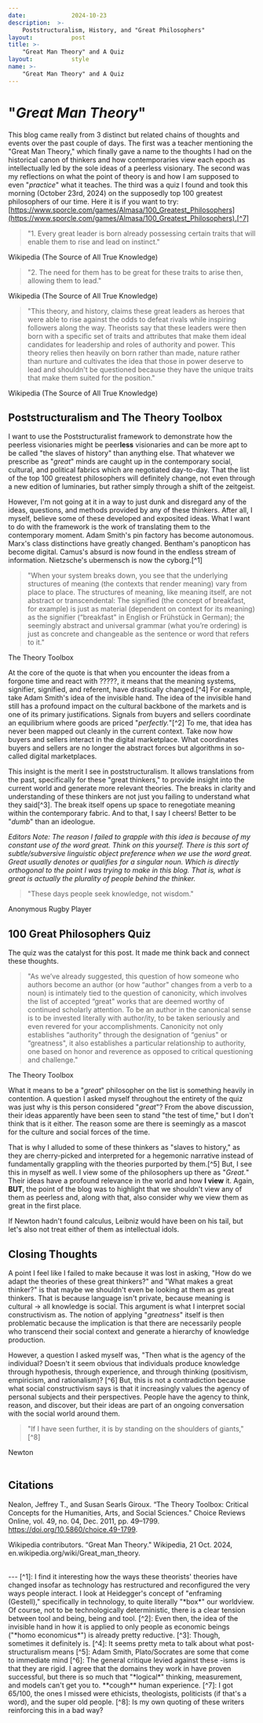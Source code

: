 ```yaml
---
date:             2024-10-23
description:  >-
    Poststructuralism, History, and "Great Philosophers"
layout:           post
title: >-
    "Great Man Theory" and A Quiz
layout:           style
name: >-
    "Great Man Theory" and A Quiz
---
```


# "*Great Man Theory*" 

This blog came really from 3 distinct but related chains of thoughts and events over the past couple of days. The first was a teacher mentioning the "Great Man Theory," which finally gave a name to the thoughts I had on the historical canon of thinkers and how contemporaries view each epoch as intellectually led by the sole ideas of a peerless visionary. The second was my reflections on what the point of theory is and how I am supposed to even "*practice*" what it teaches. The third was a quiz I found and took this morning (October 23rd, 2024) on the supposedly top 100 greatest philosophers of our time. Here it is if you want to try: [https://www.sporcle.com/games/Almasa/100_Greatest_Philosophers](https://www.sporcle.com/games/Almasa/100_Greatest_Philosophers).[^7]

> "1. Every great leader is born already possessing certain traits that will enable them to rise and lead on instinct."
<figcaption class="blockquote-footer">Wikipedia (The Source of All True Knowledge)</figcaption>

> "2. The need for them has to be great for these traits to arise then, allowing them to lead."
<figcaption class="blockquote-footer">Wikipedia (The Source of All True Knowledge)</figcaption>

> "This theory, and history, claims these great leaders as heroes that were able to rise against the odds to defeat rivals while inspiring followers along the way. Theorists say that these leaders were then born with a specific set of traits and attributes that make them ideal candidates for leadership and roles of authority and power. This theory relies then heavily on born rather than made, nature rather than nurture and cultivates the idea that those in power deserve to lead and shouldn't be questioned because they have the unique traits that make them suited for the position."
<figcaption class="blockquote-footer">Wikipedia (The Source of All True Knowledge)</figcaption>

## Poststructuralism and The Theory Toolbox

I want to use the Poststructuralist framework to demonstrate how the peerless visionaries might be peer**less** visionaries and can be more apt to be called "the slaves of history" than anything else. That whatever we prescribe as "*great*" minds are caught up in the contemporary social, cultural, and political fabrics which are negotiated day-to-day. That the list of the top 100 greatest philosophers will definitely change, not even through a new edition of luminaries, but rather simply through a shift of the zeitgeist. 

However, I'm not going at it in a way to just dunk and disregard any of the ideas, questions, and methods provided by any of these thinkers. After all, I myself, believe some of these developed and exposited ideas. What I want to do with the framework is the work of translating them to the contemporary moment. Adam Smith's pin factory has become autonomous. Marx's class distinctions have greatly changed. Bentham's panopticon has become digital. Camus's absurd is now found in the endless stream of information. Nietzsche's ubermensch is now the cyborg.[^1]

> "When your system breaks down, you see that the underlying structures of meaning (the contexts that render meaning) vary from place to place. The structures of meaning, like meaning itself, are not abstract or transcendental: The signified (the concept of breakfast, for example) is just as material (dependent on context for its meaning) as the signifier (“breakfast" in English or Frühstück in German); the seemingly abstract and universal grammar (what you’re ordering) is just as concrete and changeable as the sentence or word that refers to it."
<figcaption class="blockquote-footer">The Theory Toolbox</figcaption>

At the core of the quote is that when you encounter the ideas from a forgone time and react with ?????, it means that the meaning systems, signifier, signified, and referent, have drastically changed.[^4] For example, take Adam Smith's idea of the invisible hand. The idea of the invisible hand still has a profound impact on the cultural backbone of the markets and is one of its primary justifications. Signals from buyers and sellers coordinate an equilibrium where goods are priced "*perfectly.*"[^2] To me, that idea has never been mapped out cleanly in the current context. Take now how buyers and sellers interact in the digital marketplace. What coordinates buyers and sellers are no longer the abstract forces but algorithms in so-called digital marketplaces. 

This insight is the merit I see in poststructuralism. It allows translations from the past, specifically for these "great thinkers," to provide insight into the current world and generate more relevant theories. The breaks in clarity and understanding of these thinkers are not just you failing to understand what they said[^3]. The break itself opens up space to renegotiate meaning within the contemporary fabric. And to that, I say I cheers! Better to be "*dumb*" than an ideologue.

*Editors Note: The reason I failed to grapple with this idea is because of my constant use of the word great. Think on this yourself. There is this sort of subtle/subversive linguistic object preference when we use the word great. Great usually denotes or qualifies for a singular noun. Which is directly orthogonal to the point I was trying to make in this blog. That is, what is great is actually the plurality of people behind the thinker.*

> "These days people seek knowledge, not wisdom."
<figcaption class="blockquote-footer">Anonymous Rugby Player</figcaption>

## 100 Great Philosophers Quiz

The quiz was the catalyst for this post. It made me think back and connect these thoughts.

> "As we’ve already suggested, this question of how someone who authors become an author (or how “author" changes from a verb to a noun) is intimately tied to the question of canonicity, which involves the list of accepted “great" works that are deemed worthy of continued scholarly attention. To be an author in the canonical sense is to be invested literally with author/ity, to be taken seriously and even revered for your accomplishments. Canonicity not only establishes “authority" through the designation of “genius" or “greatness", it also establishes a particular relationship to authority, one based on honor and reverence as opposed to critical questioning and challenge."
<figcaption class="blockquote-footer">The Theory Toolbox</figcaption>


What it means to be a "*great*" philosopher on the list is something heavily in contention. A question I asked myself throughout the entirety of the quiz was just why is this person considered "*great*"? From the above discussion, their ideas apparently have been seen to stand "the test of time," but I don't think that is it either. The reason some are there is seemingly as a mascot for the culture and social forces of the time. 

That is why I alluded to some of these thinkers as "slaves to history," as they are cherry-picked and interpreted for a hegemonic narrative instead of fundamentally grappling with the theories purported by them.[^5] But, I see this in myself as well. I view some of the philosophers up there as "*Great.*" Their ideas have a profound relevance in the world and how **I view** it. Again, **BUT**, the point of the blog was to highlight that we shouldn't view any of them as peerless and, along with that, also consider why we view them as great in the first place.

If Newton hadn't found calculus, Leibniz would have been on his tail, but let's also not treat either of them as intellectual idols.

## Closing Thoughts

A point I feel like I failed to make because it was lost in asking, "How do we adapt the theories of these great thinkers?" and "What makes a great thinker?" is that maybe we shouldn't even be looking at them as great thinkers. That is because language isn't private, because meaning is cultural -> all knowledge is social. This argument is what I interpret social constructivism as. The notion of applying "*greatness*" itself is then problematic because the implication is that there are necessarily people who transcend their social context and generate a hierarchy of knowledge production. 

However, a question I asked myself was, "Then what is the agency of the individual? Doesn't it seem obvious that individuals produce knowledge through hypothesis, through experience, and through thinking (positivism, empiricism, and rationalism)? [^6] But, this is not a contradiction because what social constructivism says is that it increasingly values the agency of personal subjects and their perspectives. People have the agency to think, reason, and discover, but their ideas are part of an ongoing conversation with the social world around them.

>"If I have seen further, it is by standing on the shoulders of giants,"[^8]
<figcaption class="blockquote-footer">Newton</figcaption>


<br/>

## Citations

Nealon, Jeffrey T., and Susan Searls Giroux. “The Theory Toolbox: Critical Concepts for the Humanities, Arts, and Social Sciences." Choice Reviews Online, vol. 49, no. 04, Dec. 2011, pp. 49–1799. https://doi.org/10.5860/choice.49-1799.

Wikipedia contributors. “Great Man Theory." Wikipedia, 21 Oct. 2024, en.wikipedia.org/wiki/Great_man_theory.


<br/>
---
[^1]: I find it interesting how the ways these theorists' theories have changed insofar as technology has restructured and reconfigured the very ways people interact. I look at Heidegger's concept of "enframing (Gestell)," specifically in technology, to quite literally "*box*" our worldview. Of course, not to be technologically deterministic, there is a clear tension between tool and being, being and tool.
[^2]: Even then, the idea of the invisible hand in how it is applied to only people as economic beings ("*homo economicus*") is already pretty reductive.
[^3]: Though, sometimes it definitely is.
[^4]: It seems pretty meta to talk about what post-structuralism means
[^5]: Adam Smith, Plato/Socrates are some that come to immediate mind
[^6]: The general critique levied against these -isms is that they are rigid. I agree that the domains they work in have proven successful, but there is so much that "*logical*" thinking, measurement, and models can't get you to. **cough** human experience.
[^7]: I got 65/100, the ones I missed were ethicists, theologists, politicists (if that's a word), and the super old people.
[^8]: Is my own quoting of these writers reinforcing this in a bad way?
